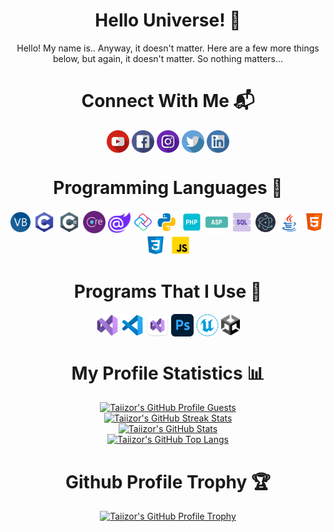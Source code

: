 <h1 align="center">Hello Universe! 🚀</h1>

<p align="center">Hello! My name is.. Anyway, it doesn't matter. Here are a few more things below, but again, it doesn't matter. So nothing matters...</p>

<h1 align="center">Connect With Me 📬</h1>

<p align="left">
  <p align="center">
    <a href="https://www.youtube.com/@iTaiizor" target="_blank"><img align="center" alt="YouTube" width="36px" src="https://raw.githubusercontent.com/Taiizor/Taiizor/develop/.images/YouTube.png" /></a>
    <!--<a href="https://www.vegalya.com" target="_blank"><img align="center" alt="WebSite" width="36px" src="https://raw.githubusercontent.com/Taiizor/Taiizor/develop/.images/WebSite.png" /></a>
    <a href="mailto:taiizor@vegalya.com" target="_blank"><img align="center" alt="Mail" width="36px" src="https://raw.githubusercontent.com/Taiizor/Taiizor/develop/.images/MailSend.png" /></a>-->
    <a href="https://www.facebook.com/iTaiizor" target="_blank"><img align="center" alt="FaceBook" width="36px" src="https://raw.githubusercontent.com/Taiizor/Taiizor/develop/.images/FaceBook.png" /></a>
    <a href="https://www.instagram.com/Taiizor" target="_blank"><img align="center" alt="Instagram" width="36px" src="https://raw.githubusercontent.com/Taiizor/Taiizor/develop/.images/Instagram.png" /></a>
    <a href="https://www.twitter.com/iTaiizor" target="_blank"><img align="center" alt="Twitter" width="36px" src="https://raw.githubusercontent.com/Taiizor/Taiizor/develop/.images/Twitter.png" /></a>
    <a href="https://www.linkedin.com/in/Taiizor" target="_blank"><img align="center" alt="LinkedIn" width="36px" src="https://raw.githubusercontent.com/Taiizor/Taiizor/develop/.images/LinkedIn.png" /></a>
  </p>
</p>

<h1 align="center">Programming Languages 📜</h1>

<p align="left">
  <p align="center">
    <img align="center" alt="VB" width="32px" src="https://raw.githubusercontent.com/Taiizor/Taiizor/develop/.images/VB.png" />
    <img align="center" alt="C" width="36px" src="https://raw.githubusercontent.com/Taiizor/Taiizor/develop/.images/C.png" />
    <img align="center" alt="C#" width="36px" src="https://raw.githubusercontent.com/Taiizor/Taiizor/develop/.images/C%23.png" />
    <img align="center" alt="ASP.NET-Core" width="36px" src="https://raw.githubusercontent.com/Taiizor/Taiizor/develop/.images/Asp.NET-Core.png" />
    <img align="center" alt="Blazor" width="36px" src="https://raw.githubusercontent.com/Taiizor/Taiizor/develop/.images/Blazor.png" />
    <img align="center" alt="Uno Platform" width="32px" src="https://raw.githubusercontent.com/Taiizor/Taiizor/develop/.images/Uno.png" />
    <img align="center" alt="Python" width="36px" src="https://raw.githubusercontent.com/Taiizor/Taiizor/develop/.images/Python.png" />
    <img align="center" alt="PHP" width="36px" src="https://raw.githubusercontent.com/Taiizor/Taiizor/develop/.images/PHP.png" />
    <img align="center" alt="ASP" width="36px" src="https://raw.githubusercontent.com/Taiizor/Taiizor/develop/.images/ASP.png" />
    <img align="center" alt="SQL" width="36px" src="https://raw.githubusercontent.com/Taiizor/Taiizor/develop/.images/SQL.png" />
    <img align="center" alt="Electron" width="32px" src="https://raw.githubusercontent.com/Taiizor/Taiizor/develop/.images/Electron.png" />
    <img align="center" alt="Java" width="36px" src="https://raw.githubusercontent.com/Taiizor/Taiizor/develop/.images/Java.png" />
    <img align="center" alt="HTML 5" width="36px" src="https://raw.githubusercontent.com/Taiizor/Taiizor/develop/.images/HTML5.png" />
    <img align="center" alt="CSS 3" width="36px" src="https://raw.githubusercontent.com/Taiizor/Taiizor/develop/.images/CSS3.png" />
    <img align="center" alt="JS" width="36px" src="https://raw.githubusercontent.com/Taiizor/Taiizor/develop/.images/JS.png" />
  </p>
</p>

<p>
  <h1 align="center">Programs That I Use 💖</h1>
</p>

<p align="left">
  <p align="center">
    <img align="center" alt="Visual Studio 2022" width="36px" src="https://raw.githubusercontent.com/Taiizor/Taiizor/develop/.images/VisualStudio2022.png" />
    <img align="center" alt="Visual Studio Code" width="36px" src="https://raw.githubusercontent.com/Taiizor/Taiizor/develop/.images/VisualStudioCode.png" />
    <img align="center" alt="Visual Studio Mac" width="36px" src="https://raw.githubusercontent.com/Taiizor/Taiizor/develop/.images/VisualStudioMac.png" />
    <img align="center" alt="Adobe Photoshop" width="36px" src="https://raw.githubusercontent.com/Taiizor/Taiizor/develop/.images/Photoshop.png" />
    <img align="center" alt="Unreal Engine" width="36px" src="https://raw.githubusercontent.com/Taiizor/Taiizor/develop/.images/UnrealEngine.png" />
    <img align="center" alt="Unity" width="30px" src="https://raw.githubusercontent.com/Taiizor/Taiizor/develop/.images/Unity.png" />
  </p>
</p>

<h1 align="center">My Profile Statistics 📊</h1>

<p align="center">
  <a href="https://github.com/Taiizor"><img src="https://komarev.com/ghpvc/?&label=Profile+Views&username=Taiizor&color=2984CC&style=flat" alt="Taiizor's GitHub Profile Guests"/></a>
  <br />
  <a href="https://github.com/Taiizor"><img src="https://github-readme-streak-stats.herokuapp.com/?user=Taiizor&theme=tokyonight&hide_border=false&stroke=0000" alt="Taiizor's GitHub Streak Stats"/></a>
  <br />
  <a href="https://github.com/Taiizor"><img src="https://github-readme-stats.vercel.app/api?username=Taiizor&show_icons=true&theme=tokyonight&count_private=true&include_all_commits=true" alt="Taiizor's GitHub Stats"/></a>
  <br />
  <a href="https://github.com/Taiizor?tab=repositories"><img src="https://github-readme-stats.vercel.app/api/top-langs/?username=Taiizor&layout=compact&theme=tokyonight" alt="Taiizor's GitHub Top Langs"/></a>
</p>

<h1 align="center">Github Profile Trophy 🏆</h1>

<p align="center">
  <a href="https://github.com/Taiizor"><img src="https://github-profile-trophy.vercel.app/?username=Taiizor&theme=onedark&no-bg=true" alt="Taiizor's GitHub Profile Trophy"/></a>
</p>
